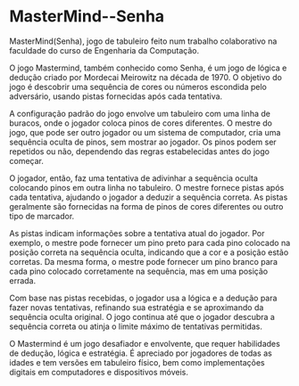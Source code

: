 # MasterMind--Senha
MasterMind(Senha), jogo de tabuleiro feito num trabalho colaborativo na faculdade do curso de Engenharia da Computação.

O jogo Mastermind, também conhecido como Senha, é um jogo de lógica e dedução criado por Mordecai Meirowitz na década de 1970. O objetivo do jogo é descobrir uma sequência de cores ou números escondida pelo adversário, usando pistas fornecidas após cada tentativa.

A configuração padrão do jogo envolve um tabuleiro com uma linha de buracos, onde o jogador coloca pinos de cores diferentes. O mestre do jogo, que pode ser outro jogador ou um sistema de computador, cria uma sequência oculta de pinos, sem mostrar ao jogador. Os pinos podem ser repetidos ou não, dependendo das regras estabelecidas antes do jogo começar.

O jogador, então, faz uma tentativa de adivinhar a sequência oculta colocando pinos em outra linha no tabuleiro. O mestre fornece pistas após cada tentativa, ajudando o jogador a deduzir a sequência correta. As pistas geralmente são fornecidas na forma de pinos de cores diferentes ou outro tipo de marcador.

As pistas indicam informações sobre a tentativa atual do jogador. Por exemplo, o mestre pode fornecer um pino preto para cada pino colocado na posição correta na sequência oculta, indicando que a cor e a posição estão corretas. Da mesma forma, o mestre pode fornecer um pino branco para cada pino colocado corretamente na sequência, mas em uma posição errada.

Com base nas pistas recebidas, o jogador usa a lógica e a dedução para fazer novas tentativas, refinando sua estratégia e se aproximando da sequência oculta original. O jogo continua até que o jogador descubra a sequência correta ou atinja o limite máximo de tentativas permitidas.

O Mastermind é um jogo desafiador e envolvente, que requer habilidades de dedução, lógica e estratégia. É apreciado por jogadores de todas as idades e tem versões em tabuleiro físico, bem como implementações digitais em computadores e dispositivos móveis.
